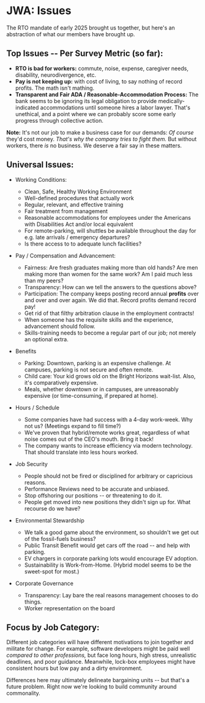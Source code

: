 # JWA: Issues 

The RTO mandate of early 2025 brought us together, but here's an abstraction of what our members have brought up.

## Top Issues -- Per Survey Metric (so far):

* **RTO is bad for workers:** commute, noise, expense, caregiver needs, disability, neurodivergence, etc.
* **Pay is not keeping up:** with cost of living, to say nothing of record profits. The math isn't mathing.
* **Transparent and Fair ADA / Reasonable-Accommodation Process:** The bank seems to be ignoring its legal obligation to provide medically-indicated accommodations until someone hires a labor lawyer. That's unethical, and a point where we can probably score some early progress through collective action.

**Note:** It's not our job to make a business case for our demands: *Of course* they'd cost money. *That's why the company tries to fight them.* But without workers, there *is* no business. We deserve a fair say in these matters.

## Universal Issues:

* Working Conditions:
	* Clean, Safe, Healthy Working Environment
	* Well-defined procedures that actually work
	* Regular, relevant, and effective training
	* Fair treatment from management
	* Reasonable accommodations for employees under the Americans with Disabilities Act and/or local equivalent
	* For remote-parking, will shuttles be available throughout the day for e.g. late arrivals / emergency departures?
	* Is there access to to adequate lunch facilities?

* Pay / Compensation and Advancement:
	* Fairness: Are fresh graduates making more than old hands? Are men making more than women for the same work? Am I paid much less than my peers?
	* Transparency: How can we tell the answers to the questions above?
	* Participation: The company keeps posting record annual **profits** over and over and over again. We did that. Record profits demand record pay!
	* Get rid of that filthy arbitration clause in the employment contracts!
	* When someone has the requisite skills and the experience, advancement should follow.
	* Skills-training needs to become a regular part of our job; not merely an optional extra.

* Benefits
	* Parking: Downtown, parking is an expensive challenge. At campuses, parking is not secure and often remote.
	* Child care: Your kid grows old on the Bright Horizons wait-list. Also, it's comparatively expensive.
	* Meals, whether downtown or in campuses, are unreasonably expensive (or time-consuming, if prepared at home).

* Hours / Schedule
	* Some companies have had success with a 4-day work-week. Why not us? (Meetings expand to fill time?)
	* We've proven that hybrid/remote works great, regardless of what noise comes out of the CEO's mouth. Bring it back!
	* The company wants to increase efficiency via modern technology. That should translate into less hours worked.

* Job Security
	* People should not be fired or disciplined for arbitrary or capricious reasons.
	* Performance Reviews need to be accurate and unbiased.
	* Stop offshoring our positions -- or threatening to do it.
	* People get moved into new positions they didn't sign up for. What recourse do we have?

* Environmental Stewardship
	* We talk a good game about the environment, so shouldn't we get out of the fossil-fuels business?
	* Public Transit Benefit would get cars off the road -- and help with parking.
	* EV chargers in corporate parking lots would encourage EV adoption.
	* Sustainability is Work-from-Home. (Hybrid model seems to be the sweet-spot for most.)

* Corporate Governance
	* Transparency: Lay bare the real reasons management chooses to do things.
	* Worker representation on the board

## Focus by Job Category:

Different job categories will have different motivations to join together and militate for change.
For example, software developers might be paid well *compared to other professions,*
but face long hours, high stress, unrealistic deadlines, and poor guidance.
Meanwhile, lock-box employees might have consistent hours but low pay and a dirty environment.

Differences here may ultimately delineate bargaining units -- but that's a future problem.
Right now we're looking to build community around commonality.
